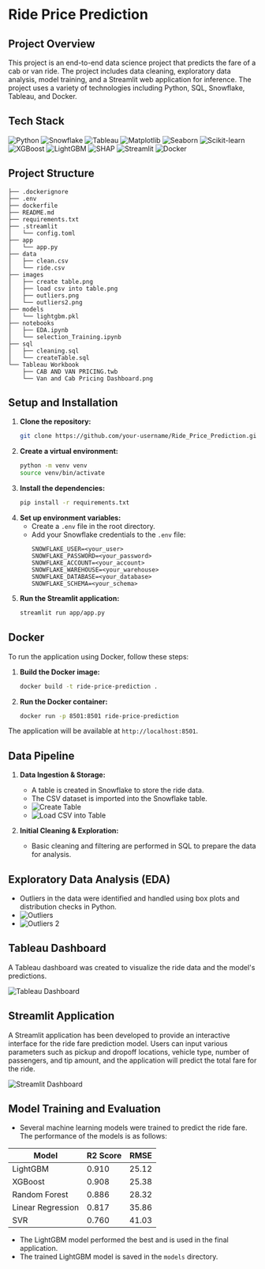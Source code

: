 # Ride Price Prediction

## Project Overview

This project is an end-to-end data science project that predicts the fare of a cab or van ride. The project includes data cleaning, exploratory data analysis, model training, and a Streamlit web application for inference. The project uses a variety of technologies including Python, SQL, Snowflake, Tableau, and Docker.

## Tech Stack

![Python](https://img.shields.io/badge/Python-3776AB?logo=python&logoColor=white) ![Snowflake](https://img.shields.io/badge/Snowflake-2C9DCB?logo=snowflake&logoColor=white) ![Tableau](https://img.shields.io/badge/Tableau-E97627?logo=tableau&logoColor=white) ![Matplotlib](https://img.shields.io/badge/Matplotlib-11557c?logo=matplotlib&logoColor=white) ![Seaborn](https://img.shields.io/badge/Seaborn-88d4df.svg) ![Scikit-learn](https://img.shields.io/badge/scikit--learn-F7931E?logo=scikit-learn&logoColor=white) ![XGBoost](https://img.shields.io/badge/XGBoost-006600?logo=xgboost&logoColor=white) ![LightGBM](https://img.shields.io/badge/LightGBM-88d4df.svg) ![SHAP](https://img.shields.io/badge/SHAP-008BFB.svg) ![Streamlit](https://img.shields.io/badge/Streamlit-FF4B4B?logo=streamlit&logoColor=white) ![Docker](https://img.shields.io/badge/Docker-2496ED?logo=docker&logoColor=white)

## Project Structure

```
├── .dockerignore
├── .env
├── dockerfile
├── README.md
├── requirements.txt
├── .streamlit
│   └── config.toml
├── app
│   └── app.py
├── data
│   ├── clean.csv
│   └── ride.csv
├── images
│   ├── create table.png
│   ├── load csv into table.png
│   ├── outliers.png
│   └── outliers2.png
├── models
│   └── lightgbm.pkl
├── notebooks
│   ├── EDA.ipynb
│   └── selection_Training.ipynb
├── sql
│   ├── cleaning.sql
│   └── createTable.sql
└── Tableau Workbook
    ├── CAB AND VAN PRICING.twb
    └── Van and Cab Pricing Dashboard.png
```

## Setup and Installation

1. **Clone the repository:**
   ```bash
   git clone https://github.com/your-username/Ride_Price_Prediction.git
   ```
2. **Create a virtual environment:**
   ```bash
   python -m venv venv
   source venv/bin/activate
   ```
3. **Install the dependencies:**
   ```bash
   pip install -r requirements.txt
   ```
4. **Set up environment variables:**
   - Create a `.env` file in the root directory.
   - Add your Snowflake credentials to the `.env` file:
     ```
     SNOWFLAKE_USER=<your_user>
     SNOWFLAKE_PASSWORD=<your_password>
     SNOWFLAKE_ACCOUNT=<your_account>
     SNOWFLAKE_WAREHOUSE=<your_warehouse>
     SNOWFLAKE_DATABASE=<your_database>
     SNOWFLAKE_SCHEMA=<your_schema>
     ```
5. **Run the Streamlit application:**
   ```bash
   streamlit run app/app.py
   ```

## Docker

To run the application using Docker, follow these steps:

1. **Build the Docker image:**
   ```bash
   docker build -t ride-price-prediction .
   ```
2. **Run the Docker container:**
   ```bash
   docker run -p 8501:8501 ride-price-prediction
   ```

The application will be available at `http://localhost:8501`.

## Data Pipeline

1. **Data Ingestion & Storage:**
   - A table is created in Snowflake to store the ride data.
   - The CSV dataset is imported into the Snowflake table.
   - ![Create Table](images/create%20table.png)
   - ![Load CSV into Table](images/load%20csv%20into%20table.png)

2. **Initial Cleaning & Exploration:**
   - Basic cleaning and filtering are performed in SQL to prepare the data for analysis.

## Exploratory Data Analysis (EDA)

- Outliers in the data were identified and handled using box plots and distribution checks in Python.
- ![Outliers](images/outliers.png)
- ![Outliers 2](images/outliers2.png)
## Tableau Dashboard

A Tableau dashboard was created to visualize the ride data and the model's predictions.

![Tableau Dashboard](Tableau%20Workbook/Van%20and%20Cab%20Pricing%20Dashboard.png)

## Streamlit Application

A Streamlit application has been developed to provide an interactive interface for the ride fare prediction model. Users can input various parameters such as pickup and dropoff locations, vehicle type, number of passengers, and tip amount, and the application will predict the total fare for the ride.

![Streamlit Dashboard](images/streamlit_dashboard.png)
## Model Training and Evaluation

- Several machine learning models were trained to predict the ride fare. The performance of the models is as follows:

| Model              | R2 Score | RMSE      |
|--------------------|----------|-----------|
| LightGBM           | 0.910    | 25.12     |
| XGBoost            | 0.908    | 25.38     |
| Random Forest      | 0.886    | 28.32     |
| Linear Regression  | 0.817    | 35.86     |
| SVR                | 0.760    | 41.03     |

- The LightGBM model performed the best and is used in the final application.
- The trained LightGBM model is saved in the `models` directory.

